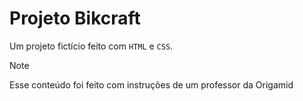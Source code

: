 # Projeto Bikcraft

Um projeto fictício feito com `HTML` e `CSS`.

> [!NOTE]
> Esse conteúdo foi feito com instruções de um professor da Origamid
